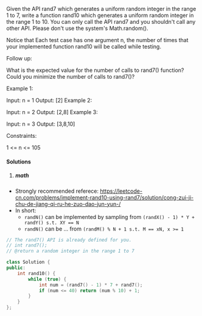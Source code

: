 Given the API rand7 which generates a uniform random integer in the range 1 to 7, write a function rand10 which generates a uniform random integer in the range 1 to 10. You can only call the API rand7 and you shouldn't call any other API. Please don't use the system's Math.random().

Notice that Each test case has one argument n, the number of times that your implemented function rand10 will be called while testing. 

Follow up:

What is the expected value for the number of calls to rand7() function?
Could you minimize the number of calls to rand7()?
 

Example 1:

Input: n = 1
Output: [2]
Example 2:

Input: n = 2
Output: [2,8]
Example 3:

Input: n = 3
Output: [3,8,10]
 

Constraints:

1 <= n <= 105


#### Solutions

1. ##### math

- Strongly recommended referece: https://leetcode-cn.com/problems/implement-rand10-using-rand7/solution/cong-zui-ji-chu-de-jiang-qi-ru-he-zuo-dao-jun-yun-/
- In short:
    - `randN()` can be implemented by sampling from `(randX() - 1) * Y + randY() s.t. XY == N`
    - `randN()` can be ... from `(randM() % N + 1 s.t. M == xN, x >= 1`
```c++
// The rand7() API is already defined for you.
// int rand7();
// @return a random integer in the range 1 to 7

class Solution {
public:
    int rand10() {
        while (true) {
            int num = (rand7() - 1) * 7 + rand7();
            if (num <= 40) return (num % 10) + 1;
        }
    }
};
```